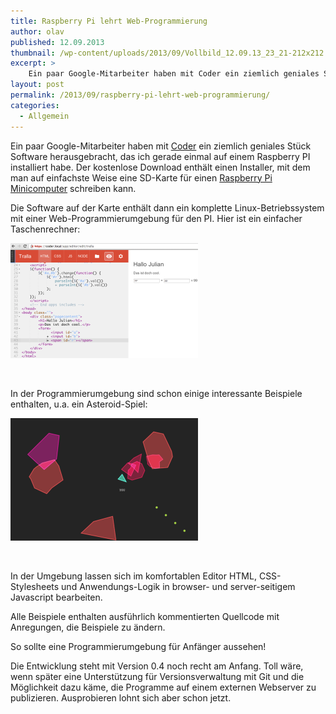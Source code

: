 ```yaml
---
title: Raspberry Pi lehrt Web-Programmierung
author: olav
published: 12.09.2013
thumbnail: /wp-content/uploads/2013/09/Vollbild_12.09.13_23_21-212x212.png
excerpt: >
    Ein paar Google-Mitarbeiter haben mit Coder ein ziemlich geniales Stück Software herausgebracht, das ich gerade einmal auf einem Raspberry PI installiert habe. Der kostenlose Download enthält einen Installer, mit dem man auf einfachste Weise eine SD-Karte für einen Raspberry Pi Minicomputer schreiben kann.
layout: post
permalink: /2013/09/raspberry-pi-lehrt-web-programmierung/
categories:
  - Allgemein
---
```

Ein paar Google-Mitarbeiter haben mit [Coder][1] ein ziemlich geniales Stück Software herausgebracht, das ich gerade einmal auf einem Raspberry PI installiert habe. Der kostenlose Download enthält einen Installer, mit dem man auf einfachste Weise eine SD-Karte für einen [Raspberry Pi Minicomputer][2] schreiben kann.

Die Software auf der Karte enthält dann ein komplette Linux-Betriebssystem mit einer Web-Programmierumgebung für den PI. Hier ist ein einfacher Taschenrechner:

<a href="/wp-content/uploads/2013/09/CoderEdit__tralla.png" rel="lightbox[851]" title="Raspberry Pi lehrt Web-Programmierung"><img class="size-medium wp-image-852 aligncenter" alt="CoderEdit__tralla" src="/wp-content/uploads/2013/09/CoderEdit__tralla-300x184.png" width="300" height="184" /></a>

&nbsp;

In der Programmierumgebung sind schon einige interessante Beispiele enthalten, u.a. ein Asteroid-Spiel:

<a href="/wp-content/uploads/2013/09/Vollbild_12.09.13_23_21.png" rel="lightbox[851]" title="Raspberry Pi lehrt Web-Programmierung"><img class="size-medium wp-image-853 aligncenter" alt="Vollbild_12.09.13_23_21" src="/wp-content/uploads/2013/09/Vollbild_12.09.13_23_21-300x196.png" width="300" height="196" /></a>

&nbsp;

In der Umgebung lassen sich im komfortablen Editor HTML, CSS-Stylesheets und Anwendungs-Logik in browser- und server-seitigem Javascript bearbeiten.

Alle Beispiele enthalten ausführlich kommentierten Quellcode mit Anregungen, die Beispiele zu ändern.

So sollte eine Programmierumgebung für Anfänger aussehen!

Die Entwicklung steht mit Version 0.4 noch recht am Anfang. Toll wäre, wenn später eine Unterstützung für Versionsverwaltung mit Git und die Möglichkeit dazu käme, die Programme auf einem externen Webserver zu publizieren. Ausprobieren lohnt sich aber schon jetzt.

 [1]: http://googlecreativelab.github.io/coder/
 [2]: http://www.amazon.de/gp/product/B008PT4GGC/ref=as_li_ss_tl?ie=UTF8&camp=1638&creative=19454&creativeASIN=B008PT4GGC&linkCode=as2&tag=dankbar-21
